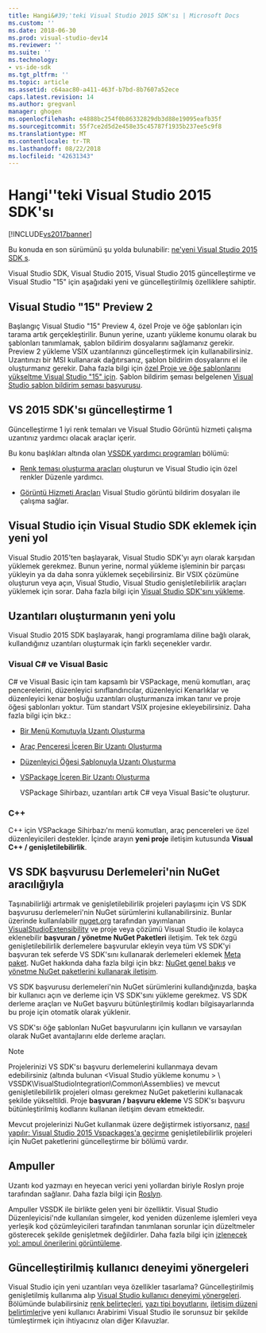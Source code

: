 ```yaml
---
title: Hangi&#39;'teki Visual Studio 2015 SDK'sı | Microsoft Docs
ms.custom: ''
ms.date: 2018-06-30
ms.prod: visual-studio-dev14
ms.reviewer: ''
ms.suite: ''
ms.technology:
- vs-ide-sdk
ms.tgt_pltfrm: ''
ms.topic: article
ms.assetid: c64aac80-a411-463f-b7bd-8b7607a52ece
caps.latest.revision: 14
ms.author: gregvanl
manager: ghogen
ms.openlocfilehash: e4888bc254f0b86332829db3d88e19095eafb35f
ms.sourcegitcommit: 55f7ce2d5d2e458e35c45787f1935b237ee5c9f8
ms.translationtype: MT
ms.contentlocale: tr-TR
ms.lasthandoff: 08/22/2018
ms.locfileid: "42631343"
---
```

# <a name="what39s-new-in-the-visual-studio-2015-sdk"></a>Hangi&#39;'teki Visual Studio 2015 SDK'sı
[!INCLUDE[vs2017banner](../includes/vs2017banner.md)]

Bu konuda en son sürümünü şu yolda bulunabilir: [ne&#39;yeni Visual Studio 2015 SDK s](https://docs.microsoft.com/visualstudio/extensibility/what-s-new-in-the-visual-studio-2015-sdk).  
  
Visual Studio SDK, Visual Studio 2015, Visual Studio 2015 güncelleştirme ve Visual Studio "15" için aşağıdaki yeni ve güncelleştirilmiş özelliklere sahiptir.  
  
## <a name="visual-studio-15-preview-2"></a>Visual Studio "15" Preview 2  
 Başlangıç Visual Studio "15" Preview 4, özel Proje ve öğe şablonları için tarama artık gerçekleştirilir. Bunun yerine, uzantı yükleme konumu olarak bu şablonları tanımlamak, şablon bildirim dosyalarını sağlamanız gerekir. Preview 2 yükleme VSIX uzantılarınızı güncelleştirmek için kullanabilirsiniz. Uzantınızı bir MSI kullanarak dağıtırsanız, şablon bildirim dosyalarını el ile oluşturmanız gerekir. Daha fazla bilgi için [özel Proje ve öğe şablonlarını yükseltme Visual Studio "15" için](../extensibility/upgrading-custom-project-and-item-templates-for-visual-studio-“15”.md). Şablon bildirim şeması belgelenen [Visual Studio şablon bildirim şeması başvurusu](../extensibility/visual-studio-template-manifest-schema-reference.md).  
  
## <a name="vs-2015-sdk-update-1"></a>VS 2015 SDK'sı güncelleştirme 1  
 Güncelleştirme 1 iyi renk temaları ve Visual Studio Görüntü hizmeti çalışma uzantınız yardımcı olacak araçlar içerir.  
  
 Bu konu başlıkları altında olan [VSSDK yardımcı programları](../extensibility/internals/vssdk-utilities.md) bölümü:  
  
-   [Renk teması oluşturma araçları](../extensibility/internals/color-theming-tools.md) oluşturun ve Visual Studio için özel renkler Düzenle yardımcı.  
  
-   [Görüntü Hizmeti Araçları](../extensibility/internals/image-service-tools.md) Visual Studio görüntü bildirim dosyaları ile çalışma sağlar.  
  
## <a name="new-way-to-add-the-visual-studio-sdk-to-visual-studio"></a>Visual Studio için Visual Studio SDK eklemek için yeni yol  
 Visual Studio 2015'ten başlayarak, Visual Studio SDK'yı ayrı olarak karşıdan yüklemek gerekmez. Bunun yerine, normal yükleme işleminin bir parçası yükleyin ya da daha sonra yüklemek seçebilirsiniz. Bir VSIX çözümüne oluşturun veya açın, Visual Studio, Visual Studio genişletilebilirlik araçları yüklemek için sorar. Daha fazla bilgi için [Visual Studio SDK'sını yükleme](../extensibility/installing-the-visual-studio-sdk.md).  
  
## <a name="new-ways-of-creating-extensions"></a>Uzantıları oluşturmanın yeni yolu  
 Visual Studio 2015 SDK başlayarak, hangi programlama diline bağlı olarak, kullandığınız uzantıları oluşturmak için farklı seçenekler vardır.  
  
### <a name="visual-c-and-visual-basic"></a>Visual C# ve Visual Basic  
 C# ve Visual Basic için tam kapsamlı bir VSPackage, menü komutları, araç pencerelerini, düzenleyici sınıflandırıcılar, düzenleyici Kenarlıklar ve düzenleyici kenar boşluğu uzantıları oluşturmanıza imkan tanır ve proje öğesi şablonları yoktur. Tüm standart VSIX projesine ekleyebilirsiniz. Daha fazla bilgi için bkz.:  
  
-   [Bir Menü Komutuyla Uzantı Oluşturma](../extensibility/creating-an-extension-with-a-menu-command.md)  
  
-   [Araç Penceresi İçeren Bir Uzantı Oluşturma](../extensibility/creating-an-extension-with-a-tool-window.md)  
  
-   [Düzenleyici Öğesi Şablonuyla Uzantı Oluşturma](../extensibility/creating-an-extension-with-an-editor-item-template.md)  
  
-   [VSPackage İçeren Bir Uzantı Oluşturma](../extensibility/creating-an-extension-with-a-vspackage.md)  
  
     VSPackage Sihirbazı, uzantıları artık C# veya Visual Basic'te oluşturur.  
  
### <a name="c"></a>C++  
 C++ için VSPackage Sihirbazı'nı menü komutları, araç pencereleri ve özel düzenleyicileri destekler. İçinde arayın **yeni proje** iletişim kutusunda **Visual C++ / genişletilebilirlik**.  
  
## <a name="vs-sdk-reference-assemblies-via-nuget"></a>VS SDK başvurusu Derlemeleri'nin NuGet aracılığıyla  
 Taşınabilirliği artırmak ve genişletilebilirlik projeleri paylaşımı için VS SDK başvurusu derlemeleri'nin NuGet sürümlerini kullanabilirsiniz.  Bunlar üzerinde kullanılabilir [nuget.org](http://www.nuget.org) tarafından yayımlanan [VisualStudioExtensibility](http://www.nuget.org/profiles/VisualStudioExtensibility) ve proje veya çözümü Visual Studio ile kolayca eklenebilir **başvuran / yönetme NuGet Paketleri** iletişim. Tek tek özgü genişletilebilirlik derlemelere başvurular ekleyin veya tüm VS SDK'yi başvuran tek seferde VS SDK'sını kullanarak derlemeleri eklemek [Meta paket](http://www.nuget.org/packages/VSSDK_Reference_Assemblies). NuGet hakkında daha fazla bilgi için bkz: [NuGet genel bakış](http://docs.nuget.org/) ve [yönetme NuGet paketlerini kullanarak iletişim](http://docs.nuget.org/Consume/Package-Manager-Dialog).  
  
 VS SDK başvurusu derlemeleri'nin NuGet sürümlerini kullandığınızda, başka bir kullanıcı açın ve derleme için VS SDK'sını yükleme gerekmez.  VS SDK derleme araçları ve NuGet başvuru bütünleştirilmiş kodları bilgisayarlarında bu proje için otomatik olarak yüklenir.  
  
 VS SDK'sı öğe şablonları NuGet başvurularını için kullanın ve varsayılan olarak NuGet avantajlarını elde derleme araçları.  
  
> [!NOTE]
>  Projelerinizi VS SDK'sı başvuru derlemelerini kullanmaya devam edebilirsiniz (altında bulunan \<Visual Studio yükleme konumu > \ VSSDK\VisualStudioIntegration\Common\Assemblies) ve mevcut genişletilebilirlik projeleri olması gerekmez NuGet paketlerini kullanacak şekilde yükseltildi.  Proje **başvuran / başvuru ekleme** VS SDK'sı başvuru bütünleştirilmiş kodlarını kullanan iletişim devam etmektedir.  
>   
>  Mevcut projelerinizi NuGet kullanmak üzere değiştirmek istiyorsanız, [nasıl yapılır: Visual Studio 2015 Vspackages'a geçirme](../extensibility/how-to-migrate-extensibility-projects-to-visual-studio-2015.md) genişletilebilirlik projeleri için NuGet paketlerini güncelleştirme bir bölümü vardır.  
  
## <a name="light-bulbs"></a>Ampuller  
 Uzantı kod yazmayı en heyecan verici yeni yollardan biriyle Roslyn proje tarafından sağlanır. Daha fazla bilgi için [Roslyn](https://github.com/dotnet/Roslyn).  
  
 Ampuller VSSDK ile birlikte gelen yeni bir özelliktir. Visual Studio Düzenleyicisi'nde kullanılan simgeler, kod yeniden düzenleme işlemleri veya yerleşik kod çözümleyicileri tarafından tanımlanan sorunlar için düzeltmeler gösterecek şekilde genişletmek değildirler. Daha fazla bilgi için [izlenecek yol: ampul önerilerini görüntüleme](../extensibility/walkthrough-displaying-light-bulb-suggestions.md).  
  
## <a name="updated-user-experience-guidelines"></a>Güncelleştirilmiş kullanıcı deneyimi yönergeleri  
 Visual Studio için yeni uzantıları veya özellikler tasarlama? Güncelleştirilmiş genişletilmiş kullanıma alıp [Visual Studio kullanıcı deneyimi yönergeleri](../extensibility/ux-guidelines/visual-studio-user-experience-guidelines.md).  Bölümünde bulabilirsiniz [renk belirteçleri](../extensibility/ux-guidelines/shared-colors-for-visual-studio.md), [yazı tipi boyutlarını](../extensibility/ux-guidelines/fonts-and-formatting-for-visual-studio.md), [iletişim düzeni belirtimleri](../extensibility/ux-guidelines/layout-for-visual-studio.md)ve yeni kullanıcı Arabirimi Visual Studio ile sorunsuz bir şekilde tümleştirmek için ihtiyacınız olan diğer Kılavuzlar.

